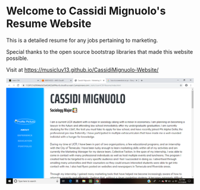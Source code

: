 
# Welcome to Cassidi Mignuolo's Resume Website

This is a detailed resume for any jobs pertaining to marketing. 

Special thanks to the open source bootstrap libraries that made this website possible. 

Visit at https://musicluv13.github.io/CassidiMignuolo-Website/

![Website Preview](img/screenshot.png)
